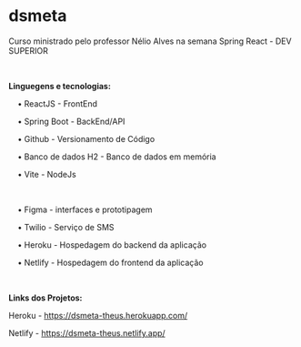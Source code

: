 # dsmeta

<p>Curso ministrado pelo professor Nélio Alves na semana Spring React  - DEV SUPERIOR</p>

<br />

<p><b>Linguegens e tecnologias:</b></p>

<p>&nbsp;&nbsp;&nbsp;  • ReactJS - FrontEnd </p>
<p>&nbsp;&nbsp;&nbsp;  • Spring Boot - BackEnd/API</p>
<p>&nbsp;&nbsp;&nbsp;  • Github - Versionamento de Código</p>
<p>&nbsp;&nbsp;&nbsp;  • Banco de dados H2 - Banco de dados em memória</p>
<p>&nbsp;&nbsp;&nbsp;  • Vite - NodeJs</p>
<br />
<p>&nbsp;&nbsp;&nbsp;  • Figma - interfaces e prototipagem</p>
<p>&nbsp;&nbsp;&nbsp;  • Twilio - Serviço de SMS</p>
<p>&nbsp;&nbsp;&nbsp;  • Heroku - Hospedagem do backend da aplicação</p>
<p>&nbsp;&nbsp;&nbsp;  • Netlify - Hospedagem do frontend da aplicação</p>
<p>&nbsp;&nbsp;&nbsp;  </p>

<p><b> Links dos Projetos: </b></p>
<p> Heroku - <a href="https://dsmeta-theus.herokuapp.com/" target="_BLANK"> https://dsmeta-theus.herokuapp.com/ </a></p>
<p> Netlify - <a href="https://dsmeta-theus.netlify.app/" target="_BLANK"> https://dsmeta-theus.netlify.app/ </a></p>

